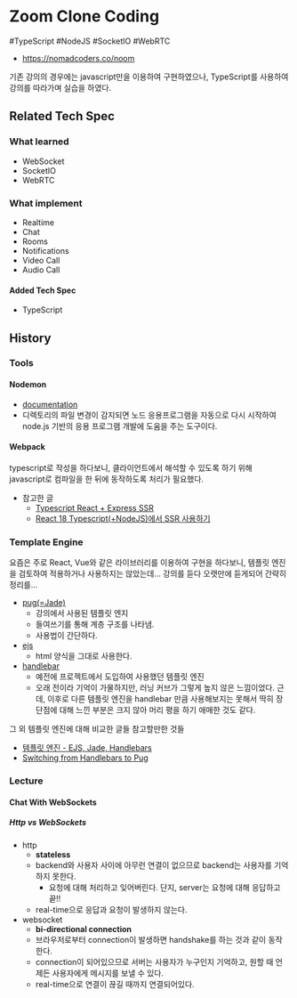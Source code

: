 # Zoom Clone Coding

#TypeScript #NodeJS #SocketIO #WebRTC

- https://nomadcoders.co/noom

기존 강의의 경우에는 javascript만을 이용하여 구현하였으나, TypeScript를 사용하여 강의를 따라가며 실습을 하였다.

## Related Tech Spec

### What learned

- WebSocket
- SocketIO
- WebRTC

### What implement

- Realtime
- Chat
- Rooms
- Notifications
- Video Call
- Audio Call

#### Added Tech Spec

- TypeScript

## History

### Tools

#### Nodemon

- [documentation](https://github.com/remy/nodemon#nodemon)
- 디렉토리의 파일 변경이 감지되면 노드 응용프로그램을 자동으로 다시 시작하여 node.js 기반의 응용 프로그램 개발에 도움을 주는 도구이다.

#### Webpack

typescript로 작성을 하다보니, 클라이언트에서 해석할 수 있도록 하기 위해 javascript로 컴파일을 한 뒤에 동작하도록 처리가 필요했다.

- 참고한 글
  - [Typescript React + Express SSR](https://gist.github.com/anthonyjoeseph/bdcf9be5cfc515cad334b687237c1556)
  - [React 18 Typescript(+NodeJS)에서 SSR 사용하기](https://dreamfuture.tistory.com/68)

### Template Engine

요즘은 주로 React, Vue와 같은 라이브러리를 이용하여 구현을 하다보니, 템플릿 엔진을 검토하여 적용하거나 사용하지는 않았는데...
강의를 듣다 오랫만에 듣게되어 간략히 정리를...

- [pug(=Jade)](https://pugjs.org/api/getting-started.html)
  - 강의에서 사용된 템플릿 엔지
  - 들여쓰기를 통해 계층 구조를 나타냄.
  - 사용법이 간단하다.
- [ejs](https://ejs.co)
  - html 양식을 그대로 사용한다.
- [handlebar](https://handlebarsjs.com/installation/)
  - 예전에 프로젝트에서 도입하여 사용했던 템플릿 엔진
  - 오래 전이라 기억이 가물하지만, 러닝 커브가 그렇게 높지 않은 느낌이었다. 근데, 이후로 다른 템플릿 엔진을 handlebar 만큼 사용해보지는 못해서 딱히 장단점에 대해 느낀 부분은 크지 않아 머리 평을 하기 애매한 것도 같다.

그 외 템플릿 엔진에 대해 비교한 글들 참고할만한 것들

- [템플릿 엔진 - EJS, Jade, Handlebars](https://skout90.github.io/2017/08/15/Node.js/4.%20템플릿엔진/)
- [Switching from Handlebars to Pug](https://medium.com/nerd-for-tech/switching-from-handlebars-to-pug-416693e1cb76)

### Lecture

#### Chat With WebSockets

##### Http vs WebSockets

- http
  - **stateless**
  - backend와 사용자 사이에 아무런 연결이 없으므로 backend는 사용자를 기억하지 못한다.
    - 요청에 대해 처리하고 잊어버린다. 단지, server는 요청에 대해 응답하고 끝!!
  - real-time으로 응답과 요청이 발생하지 않는다.
- websocket
  - **bi-directional connection**
  - 브라우저로부터 connection이 발생하면 handshake를 하는 것과 같이 동작한다.
  - connection이 되어있으므로 서버는 사용자가 누구인지 기억하고, 원할 때 언제든 사용자에게 메시지를 보낼 수 있다.
  - real-time으로 연결이 끊길 때까지 연결되어있다.
